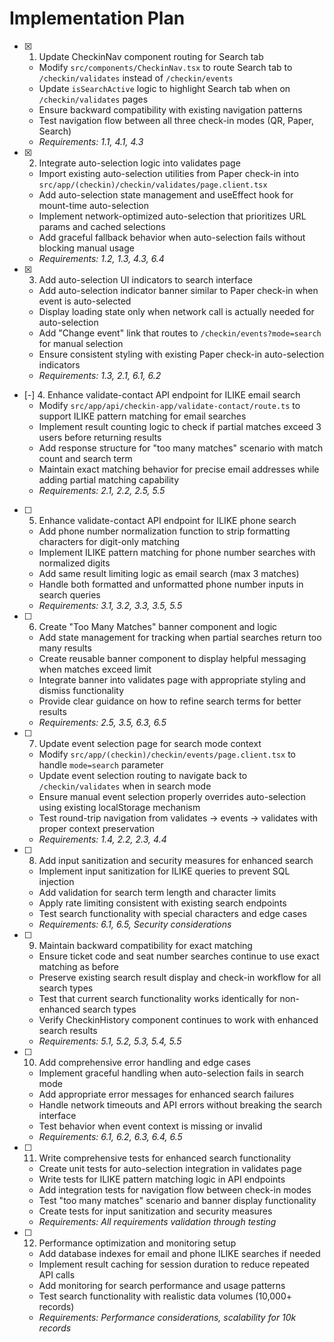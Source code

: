 # Implementation Plan

- [x] 1. Update CheckinNav component routing for Search tab
  - Modify `src/components/CheckinNav.tsx` to route Search tab to `/checkin/validates` instead of `/checkin/events`
  - Update `isSearchActive` logic to highlight Search tab when on `/checkin/validates` pages
  - Ensure backward compatibility with existing navigation patterns
  - Test navigation flow between all three check-in modes (QR, Paper, Search)
  - _Requirements: 1.1, 4.1, 4.3_

- [x] 2. Integrate auto-selection logic into validates page
  - Import existing auto-selection utilities from Paper check-in into `src/app/(checkin)/checkin/validates/page.client.tsx`
  - Add auto-selection state management and useEffect hook for mount-time auto-selection
  - Implement network-optimized auto-selection that prioritizes URL params and cached selections
  - Add graceful fallback behavior when auto-selection fails without blocking manual usage
  - _Requirements: 1.2, 1.3, 4.3, 6.4_

- [x] 3. Add auto-selection UI indicators to search interface
  - Add auto-selection indicator banner similar to Paper check-in when event is auto-selected
  - Display loading state only when network call is actually needed for auto-selection
  - Add "Change event" link that routes to `/checkin/events?mode=search` for manual selection
  - Ensure consistent styling with existing Paper check-in auto-selection indicators
  - _Requirements: 1.3, 2.1, 6.1, 6.2_

- [-] 4. Enhance validate-contact API endpoint for ILIKE email search
  - Modify `src/app/api/checkin-app/validate-contact/route.ts` to support ILIKE pattern matching for email searches
  - Implement result counting logic to check if partial matches exceed 3 users before returning results
  - Add response structure for "too many matches" scenario with match count and search term
  - Maintain exact matching behavior for precise email addresses while adding partial matching capability
  - _Requirements: 2.1, 2.2, 2.5, 5.5_

- [ ] 5. Enhance validate-contact API endpoint for ILIKE phone search
  - Add phone number normalization function to strip formatting characters for digit-only matching
  - Implement ILIKE pattern matching for phone number searches with normalized digits
  - Add same result limiting logic as email search (max 3 matches)
  - Handle both formatted and unformatted phone number inputs in search queries
  - _Requirements: 3.1, 3.2, 3.3, 3.5, 5.5_

- [ ] 6. Create "Too Many Matches" banner component and logic
  - Add state management for tracking when partial searches return too many results
  - Create reusable banner component to display helpful messaging when matches exceed limit
  - Integrate banner into validates page with appropriate styling and dismiss functionality
  - Provide clear guidance on how to refine search terms for better results
  - _Requirements: 2.5, 3.5, 6.3, 6.5_

- [ ] 7. Update event selection page for search mode context
  - Modify `src/app/(checkin)/checkin/events/page.client.tsx` to handle `mode=search` parameter
  - Update event selection routing to navigate back to `/checkin/validates` when in search mode
  - Ensure manual event selection properly overrides auto-selection using existing localStorage mechanism
  - Test round-trip navigation from validates → events → validates with proper context preservation
  - _Requirements: 1.4, 2.2, 2.3, 4.4_

- [ ] 8. Add input sanitization and security measures for enhanced search
  - Implement input sanitization for ILIKE queries to prevent SQL injection
  - Add validation for search term length and character limits
  - Apply rate limiting consistent with existing search endpoints
  - Test search functionality with special characters and edge cases
  - _Requirements: 6.1, 6.5, Security considerations_

- [ ] 9. Maintain backward compatibility for exact matching
  - Ensure ticket code and seat number searches continue to use exact matching as before
  - Preserve existing search result display and check-in workflow for all search types
  - Test that current search functionality works identically for non-enhanced search types
  - Verify CheckinHistory component continues to work with enhanced search results
  - _Requirements: 5.1, 5.2, 5.3, 5.4, 5.5_

- [ ] 10. Add comprehensive error handling and edge cases
  - Implement graceful handling when auto-selection fails in search mode
  - Add appropriate error messages for enhanced search failures
  - Handle network timeouts and API errors without breaking the search interface
  - Test behavior when event context is missing or invalid
  - _Requirements: 6.1, 6.2, 6.3, 6.4, 6.5_

- [ ] 11. Write comprehensive tests for enhanced search functionality
  - Create unit tests for auto-selection integration in validates page
  - Write tests for ILIKE pattern matching logic in API endpoints
  - Add integration tests for navigation flow between check-in modes
  - Test "too many matches" scenario and banner display functionality
  - Create tests for input sanitization and security measures
  - _Requirements: All requirements validation through testing_

- [ ] 12. Performance optimization and monitoring setup
  - Add database indexes for email and phone ILIKE searches if needed
  - Implement result caching for session duration to reduce repeated API calls
  - Add monitoring for search performance and usage patterns
  - Test search functionality with realistic data volumes (10,000+ records)
  - _Requirements: Performance considerations, scalability for 10k records_